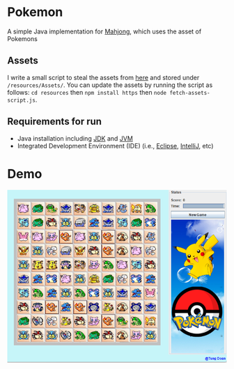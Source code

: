 # Pokemon
A simple Java implementation for [Mahjong](https://en.wikipedia.org/wiki/Mahjong), which uses the asset of Pokemons

## Assets
I write a small script to steal the assets from [here](https://www.gamepikachu.vn/) and stored under `/resources/Assets/`. You can update the assets by running the script as follows: `cd resources` then `npm install https` then `node fetch-assets-script.js`.

## Requirements for run
- Java installation including [JDK](https://www.oracle.com/java/technologies/downloads/) and [JVM](https://java.com/en/download/manual.jsp)
- Integrated Development Environment (IDE) (i.e., [Eclipse](https://www.eclipse.org/ide/), [IntelliJ](https://www.jetbrains.com/idea/), etc)

# Demo
![Demo](./demo/demo.png)